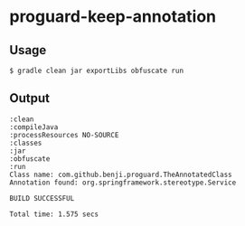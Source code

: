 # proguard-keep-annotation

Usage
----
 `$ gradle clean jar exportLibs obfuscate run`

Output
----

```
:clean
:compileJava
:processResources NO-SOURCE
:classes
:jar
:obfuscate
:run
Class name: com.github.benji.proguard.TheAnnotatedClass
Annotation found: org.springframework.stereotype.Service

BUILD SUCCESSFUL

Total time: 1.575 secs
```
